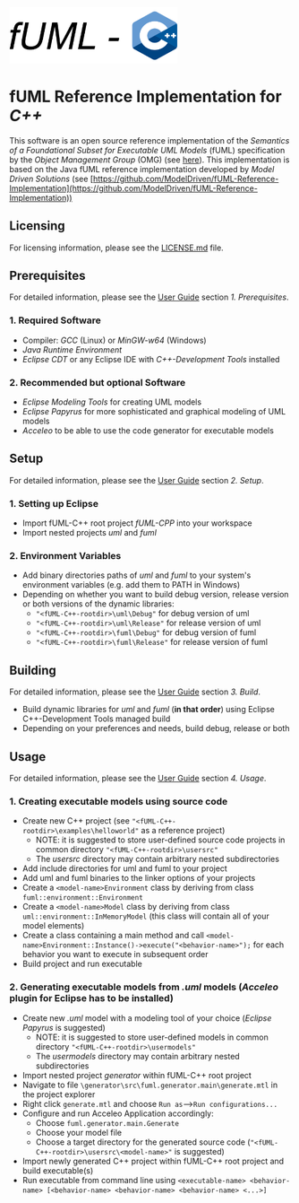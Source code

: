 <img src="logo.png" width="300"/>

# fUML Reference Implementation for *C++*
This software is an open source reference implementation of the *Semantics of a Foundational Subset for Executable UML Models* (fUML)
specification by the *Object Management Group* (OMG) (see [here](https://www.omg.org/spec/FUML/1.5/About-FUML)). This implementation is based on the Java fUML reference implementation developed by
*Model Driven Solutions* (see [https://github.com/ModelDriven/fUML-Reference-Implementation](https://github.com/ModelDriven/fUML-Reference-Implementation))

## Licensing
For licensing information, please see the [LICENSE.md](https://github.com/HammerMaximilian/fUML-CPP/blob/master/LICENSE) file.

## Prerequisites
For detailed information, please see the [User Guide](fUML-C++_User_Guide.pdf) section *1. Prerequisites*.
### 1. Required Software
* Compiler: *GCC* (Linux) or *MinGW-w64* (Windows)
* *Java Runtime Environment*
* *Eclipse CDT* or any Eclipse IDE with *C++-Development Tools* installed
### 2. Recommended but optional Software
* *Eclipse Modeling Tools* for creating UML models
* *Eclipse Papyrus* for more sophisticated and graphical modeling of UML models
* *Acceleo* to be able to use the code generator for executable models

## Setup
For detailed information, please see the [User Guide](fUML-C++_User_Guide.pdf) section *2. Setup*.
### 1. Setting up Eclipse
* Import fUML-C++ root project *fUML-CPP* into your workspace
* Import nested projects *uml* and *fuml*
### 2. Environment Variables
* Add binary directories paths of *uml* and *fuml* to your system's environment variables (e.g. add them to PATH in Windows)
* Depending on whether you want to build debug version, release version or both versions of the dynamic libraries:
  * `"<fUML-C++-rootdir>\uml\Debug"` for debug version of uml
  * `"<fUML-C++-rootdir>\uml\Release"` for release version of uml
  * `"<fUML-C++-rootdir>\fuml\Debug"` for debug version of fuml
  * `"<fUML-C++-rootdir>\fuml\Release"` for release version of fuml

## Building
For detailed information, please see the [User Guide](fUML-C++_User_Guide.pdf) section *3. Build*.
* Build dynamic libraries for *uml* and *fuml* (**in that order**) using Eclipse C++-Development Tools managed build
* Depending on your preferences and needs, build debug, release or both

## Usage
For detailed information, please see the [User Guide](fUML-C++_User_Guide.pdf) section *4. Usage*.
### 1. Creating executable models using source code
* Create new C++ project (see `"<fUML-C++-rootdir>\examples\helloworld"` as a reference project)
  * NOTE: it is suggested to store user-defined source code projects in common directory `"<fUML-C++-rootdir>\usersrc"`
  * The *usersrc* directory may contain arbitrary nested subdirectories
* Add include directories for uml and fuml to your project
* Add uml and fuml binaries to the linker options of your projects
* Create a `<model-name>Environment` class by deriving from class `fuml::environment::Environment`
* Create a `<model-name>Model` class by deriving from class `uml::environment::InMemoryModel` (this class will contain all of your model elements)
* Create a class containing a main method and call `<model-name>Environment::Instance()->execute("<behavior-name>");` for each behavior you want to execute in subsequent order
* Build project and run executable 
### 2. Generating executable models from *.uml* models (*Acceleo* plugin for Eclipse has to be installed)
* Create new *.uml* model with a modeling tool of your choice (*Eclipse Papyrus* is suggested)
  * NOTE: it is suggested to store user-defined models in common directory `"<fUML-C++-rootdir>\usermodels"`
  * The *usermodels* directory may contain arbitrary nested subdirectories
* Import nested project *generator* within fUML-C++ root project
* Navigate to file `\generator\src\fuml.generator.main\generate.mtl` in the project explorer
* Right click `generate.mtl` and choose `Run as`-->`Run configurations...`
* Configure and run Acceleo Application accordingly:
  *  Choose `fuml.generator.main.Generate`
  *  Choose your model file
  *  Choose a target directory for the generated source code (`"<fUML-C++-rootdir>\usersrc\<model-name>"` is suggested)
* Import newly generated C++ project within fUML-C++ root project and build executable(s)
* Run executable from command line using `<executable-name> <behavior-name> [<behavior-name> <behavior-name> <behavior-name> <...>]`
